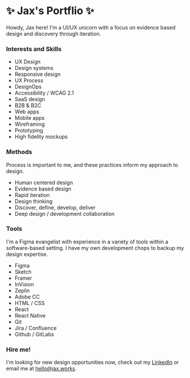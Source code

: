 # ✨ Jax's Portflio ✨

Howdy, Jax here! I'm a UI/UX unicorn with a focus on evidence based design and discovery through iteration. 

### Interests and Skills
* UX Design
* Design systems
* Responsive design
* UX Process
* DesignOps
* Accessibility / WCAG 2.1
* SaaS design
* B2B & B2C
* Web apps
* Mobile apps
* Wireframing
* Prototyping
* High fidelity mockups

### Methods
Process is important to me, and these practices inform my approach to design.

* Human centered design
* Evidence based design
* Rapid iteration
* Design thinking
* Discover, define, develop, deliver
* Deep design / development collaboration

### Tools
I'm a Figma evangelist with experience in a variety of tools within a software-based setting. I have my own development chops to backup my design expertise. 

* Figma
* Sketch
* Framer
* InVision
* Zeplin
* Adobe CC
* HTML / CSS
* React 
* React Native
* Git
* Jira / Confluence
* Github / GitLabs

### Hire me!
I'm looking for new design opportunities now, check out my [LinkedIn](https://www.linkedin.com/in/jaxengel/) or email me at hello@jax.works.
